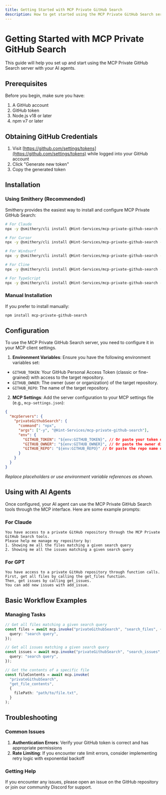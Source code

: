 ```yaml
---
title: Getting Started with MCP Private GitHub Search
description: How to get started using the MCP Private GitHub Search server
---
```


# Getting Started with MCP Private GitHub Search

This guide will help you set up and start using the MCP Private GitHub Search server with your AI agents.

## Prerequisites

Before you begin, make sure you have:

1. A GitHub account
2. GitHub token
3. Node.js v18 or later
4. npm v7 or later

## Obtaining GitHub Credentials

1. Visit [https://github.com/settings/tokens](https://github.com/settings/tokens) while logged into your GitHub account
2. Click "Generate new token"
3. Copy the generated token

## Installation

### Using Smithery (Recommended)

Smithery provides the easiest way to install and configure MCP Private GitHub Search:

```bash
# For Claude
npx -y @smithery/cli install @Hint-Services/mcp-private-github-search --client claude

# For Cursor
npx -y @smithery/cli install @Hint-Services/mcp-private-github-search --client cursor

# For Windsurf
npx -y @smithery/cli install @Hint-Services/mcp-private-github-search --client windsurf

# For Cline
npx -y @smithery/cli install @Hint-Services/mcp-private-github-search --client cline

# For TypeScript
npx -y @smithery/cli install @Hint-Services/mcp-private-github-search --client typescript
```

### Manual Installation

If you prefer to install manually:

```bash
npm install mcp-private-github-search
```

## Configuration

To use the MCP Private GitHub Search server, you need to configure it in your MCP client settings.

1.  **Environment Variables**: Ensure you have the following environment variables set:

- `GITHUB_TOKEN`: Your GitHub Personal Access Token (classic or fine-grained) with access to the target repository.
- `GITHUB_OWNER`: The owner (user or organization) of the target repository.
- `GITHUB_REPO`: The name of the target repository.

2.  **MCP Settings**: Add the server configuration to your MCP settings file (e.g., `mcp-settings.json`):

```json
{
  "mcpServers": {
    "privateGithubSearch": {
      "command": "npx",
      "args": ["-y", "@Hint-Services/mcp-private-github-search"],
      "env": {
        "GITHUB_TOKEN": "${env:GITHUB_TOKEN}", // Or paste your token directly
        "GITHUB_OWNER": "${env:GITHUB_OWNER}", // Or paste the owner directly
        "GITHUB_REPO": "${env:GITHUB_REPO}" // Or paste the repo name directly
      }
    }
  }
}
```

_Replace placeholders or use environment variable references as shown._

## Using with AI Agents

Once configured, your AI agent can use the MCP Private GitHub Search tools through the MCP interface. Here are some example prompts:

### For Claude

```
You have access to a private GitHub repository through the MCP Private GitHub Search tools.
Please help me manage my repository by:
1. Showing me all the files matching a given search query
2. Showing me all the issues matching a given search query
```

### For GPT

```
You have access to a private GitHub repository through function calls.
First, get all files by calling the get_files function.
Then, get issues by calling get_issues.
You can add new issues with add_issue.
```

## Basic Workflow Examples

### Managing Tasks

```typescript
// Get all files matching a given search query
const files = await mcp.invoke("privateGithubSearch", "search_files", {
  query: "search query",
});

// Get all issues matching a given search query
const issues = await mcp.invoke("privateGithubSearch", "search_issues", {
  query: "search query",
});

// Get the contents of a specific file
const fileContents = await mcp.invoke(
  "privateGithubSearch",
  "get_file_contents",
  {
    filePath: "path/to/file.txt",
  }
);
```

## Troubleshooting

### Common Issues

1. **Authentication Errors**: Verify your GitHub token is correct and has appropriate permissions
2. **Rate Limiting**: If you encounter rate limit errors, consider implementing retry logic with exponential backoff

### Getting Help

If you encounter any issues, please open an issue on the GitHub repository or join our community Discord for support.
